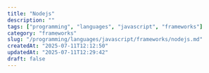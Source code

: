 ```yaml
---
title: "Nodejs"
description: ""
tags: ["programming", "languages", "javascript", "frameworks"]
category: "frameworks"
slug: "/programming/languages/javascript/frameworks/nodejs.md"
createdAt: "2025-07-11T12:12:50"
updatedAt: "2025-07-11T12:29:42"
draft: false
---
```

